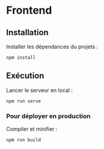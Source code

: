 # Frontend

## Installation

Installer les dépendances du projets :
```
npm install
```

## Exécution

Lancer le serveur en local :
```
npm run serve
```

### Pour déployer en production

Compiler et minifier :
```
npm run build
```
